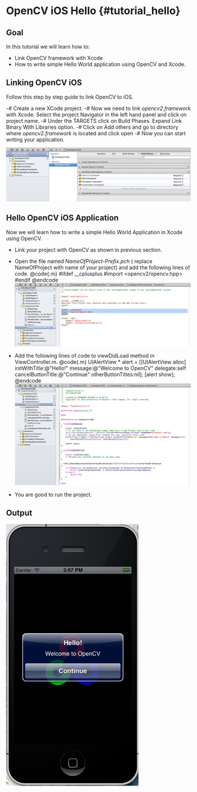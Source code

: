 OpenCV iOS Hello {#tutorial_hello}
================

Goal
----

In this tutorial we will learn how to:

-   Link OpenCV framework with Xcode
-   How to write simple Hello World application using OpenCV and Xcode.

Linking OpenCV iOS
------------------

Follow this step by step guide to link OpenCV to iOS.

-#  Create a new XCode project.
-#  Now we need to link *opencv2.framework* with Xcode. Select the project Navigator in the left
    hand panel and click on project name.
-#  Under the TARGETS click on Build Phases. Expand Link Binary With Libraries option.
-#  Click on Add others and go to directory where *opencv2.framework* is located and click open
-#  Now you can start writing your application.

![](images/linking_opencv_ios.png)

Hello OpenCV iOS Application
----------------------------

Now we will learn how to write a simple Hello World Application in Xcode using OpenCV.

-   Link your project with OpenCV as shown in previous section.
-   Open the file named *NameOfProject-Prefix.pch* ( replace NameOfProject with name of your
    project) and add the following lines of code.
    @code{.m}
    #ifdef __cplusplus
    #import <opencv2/opencv.hpp>
    #endif
    @endcode
    ![](images/header_directive.png)

-   Add the following lines of code to viewDidLoad method in ViewController.m.
    @code{.m}
    UIAlertView * alert = [[UIAlertView alloc] initWithTitle:@"Hello!" message:@"Welcome to OpenCV" delegate:self cancelButtonTitle:@"Continue" otherButtonTitles:nil];
    [alert show];
    @endcode
    ![](images/view_did_load.png)

-   You are good to run the project.

Output
------

![](images/output.png)
